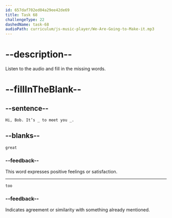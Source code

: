 ```yaml
---
id: 657daf702ed04a29ee42de69
title: Task 68
challengeType: 22
dashedName: task-68
audioPath: curriculum/js-music-player/We-Are-Going-to-Make-it.mp3
---
```

<!--
AUDIO REFERENCE:
Lisa: Hi, Bob. It’s great to meet you too.
-->

# --description--

Listen to the audio and fill in the missing words.

# --fillInTheBlank--

## --sentence--

`Hi, Bob. It’s _ to meet you _.`

## --blanks--

`great`

### --feedback--

This word expresses positive feelings or satisfaction.

---

`too`

### --feedback--

Indicates agreement or similarity with something already mentioned.
